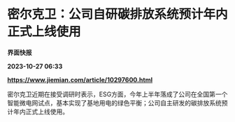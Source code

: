# 密尔克卫：公司自研碳排放系统预计年内正式上线使用
**界面快报**

**2023-10-27 06:33**

**https://www.jiemian.com/article/10297600.html**

密尔克卫近期在接受调研时表示，ESG方面，今年上半年落成了公司在全国第一个智能微电网试点，基本实现了基地用电的绿色平衡；公司自主研发的碳排放系统预计年内正式上线使用。
